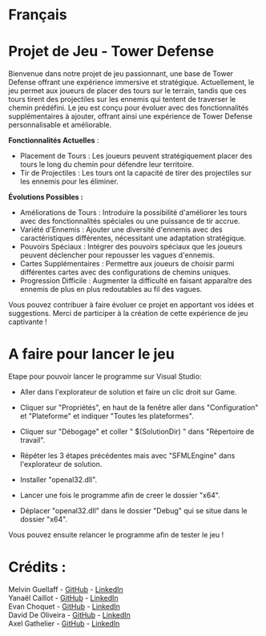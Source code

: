 # Français

# Projet de Jeu - Tower Defense

Bienvenue dans notre projet de jeu passionnant, une base de Tower Defense offrant une expérience immersive et stratégique. Actuellement, le jeu permet aux joueurs de placer des tours sur le terrain, tandis que ces tours tirent des projectiles sur les ennemis qui tentent de traverser le chemin prédéfini. Le jeu est conçu pour évoluer avec des fonctionnalités supplémentaires à ajouter, offrant ainsi une expérience de Tower Defense personnalisable et améliorable.

**Fonctionnalités Actuelles** :

- Placement de Tours : Les joueurs peuvent stratégiquement placer des tours le long du chemin pour défendre leur territoire.
- Tir de Projectiles : Les tours ont la capacité de tirer des projectiles sur les ennemis pour les éliminer.

**Évolutions Possibles :**

- Améliorations de Tours : Introduire la possibilité d'améliorer les tours avec des fonctionnalités spéciales ou une puissance de tir accrue.
- Variété d'Ennemis : Ajouter une diversité d'ennemis avec des caractéristiques différentes, nécessitant une adaptation stratégique.
- Pouvoirs Spéciaux : Intégrer des pouvoirs spéciaux que les joueurs peuvent déclencher pour repousser les vagues d'ennemis.
- Cartes Supplémentaires : Permettre aux joueurs de choisir parmi différentes cartes avec des configurations de chemins uniques.
- Progression Difficile : Augmenter la difficulté en faisant apparaître des ennemis de plus en plus redoutables au fil des vagues.

Vous pouvez contribuer à faire évoluer ce projet en apportant vos idées et suggestions. Merci de participer à la création de cette expérience de jeu captivante !

# A faire pour lancer le jeu

Etape pour pouvoir lancer le programme sur Visual Studio:

- Aller dans l'explorateur de solution et faire un clic droit sur Game.
- Cliquer sur "Propriétés", en haut de la fenêtre aller dans "Configuration" et "Plateforme" et indiquer "Toutes les plateformes".
- Cliquer sur "Débogage" et coller " $(SolutionDir) " dans "Répertoire de travail".
- Répéter les 3 étapes précédentes mais avec "SFMLEngine" dans l'explorateur de solution.

- Installer "openal32.dll".
- Lancer une fois le programme afin de creer le dossier "x64".
- Déplacer "openal32.dll" dans le dossier "Debug" qui se situe dans le dossier "x64".

Vous pouvez ensuite relancer le programme afin de tester le jeu !


# Crédits :  

Melvin Guellaff - [GitHub](https://github.com/Mguellaff) - [LinkedIn](https://www.linkedin.com/in/melvin-guellaff-353628202/)  
Yanaël Caillot - [GitHub](https://github.com/Dranemo) - [LinkedIn](https://www.linkedin.com/in/ycaillot/)  
Evan Choquet - [GitHub](https://github.com/Snip2Fou) - [LinkedIn](https://www.linkedin.com/in/evan-choquet-a9031b265/)  
David De Oliveira - [GitHub](https://github.com/Vindiss) - [LinkedIn](https://www.linkedin.com/in/david-de-oliveira-bb48941b0/)  
Axel Gathelier - [GitHub](https://github.com/GolfOcean334) - [LinkedIn](https://www.linkedin.com/in/axel-gathelier-13198b252/)  
